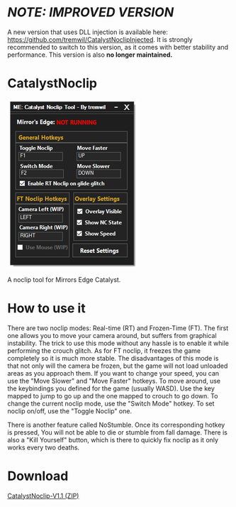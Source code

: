 # *NOTE: IMPROVED VERSION*
A new version that uses DLL injection is available here: https://github.com/tremwil/CatalystNoclipInjected. It is strongly recommended to switch to this version, as it comes with better stability and performance. This version is also **no longer maintained.**

# CatalystNoclip
![alt tag](https://raw.githubusercontent.com/tremwil/CatalystNoclip/master/app_picture.PNG)

A noclip tool for Mirrors Edge Catalyst.

# How to use it
There are two noclip modes: Real-time (RT) and Frozen-Time (FT). The first one allows you to move your camera around, but suffers from graphical instability. The trick to use this mode without any hassle is to enable it while performing the crouch glitch. As for FT noclip, it freezes the game completely so it is much more stable. The disadvantages of this mode is that not only will the camera be frozen, but the game will not load unloaded areas as you approach them. If you want to change your speed, you can use the "Move Slower" and "Move Faster" hotkeys. To move around, use the keybindings you defined for the game (usually WASD). Use the key mapped to jump to go up and the one mapped to crouch to go down. To change the current noclip mode, use the "Switch Mode" hotkey. To set noclip on/off, use the "Toggle Noclip" one. 

There is another feature called NoStumble. Once its corresponding hotkey is pressed, You will not be able to die or stumble from fall damage. There is also a "Kill Yourself" button, which is there to quickly fix noclip as it only works every two deaths.

# Download
[CatalystNoclip-V1.1 (ZIP)](https://github.com/tremwil/CatalystNoclip/releases/download/v1.1/CatalystNoclip-V-1.1.zip)
